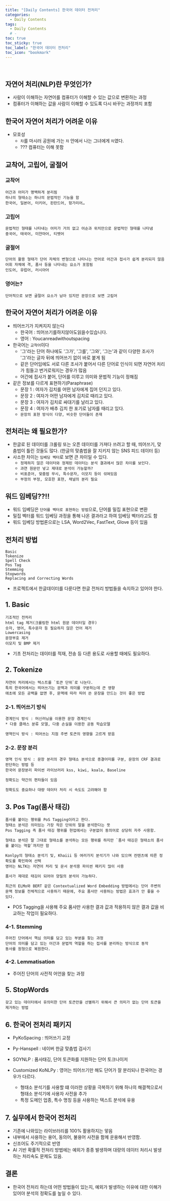 ```yaml
---
title: "[Daily Contents] 한국어 데이터 전처리"
categories:
  - Daily Contents
tags:
  - Daily Contents
  # -
toc: true
toc_sticky: true
toc_label: "한국어 데이터 전처리"
toc_icon: "bookmark"
---
```


<br>

## 자연어 처리(NLP)란 무엇인가?

- 사람이 이해하는 자연어를 컴퓨터가 이해할 수 있는 값으로 변환하는 과정
- 컴퓨터가 이해하는 값을 사람이 이해할 수 있도록 다시 바꾸는 과정까지 포함

## 한국어 자연어 처리가 어려운 이유

- 모호성
  - `차`를 마시러 공원에 가는 `차` 안에서 나는 그녀에게 `차`였다.
  - ??? 컴퓨터는 이해 못함

## 교착어, 고립어, 굴절어

### 교착어

```
어간과 어미가 명백하게 분리됨
하나의 형태소는 하나의 문법적인 기능을 함
한국어, 일본어, 터키어, 핀란드어, 헝가리어…
```

### 고립어

```
문법적인 형태를 나타내는 어미가 거의 없고 어순과 위치만으로 문법적인 형태를 나타냄
중국어, 태국어, 미얀마어, 티벳어
```

### 굴절어

```
단어의 활용 형태가 단어 자체의 변형으로 나타나는 언어로 어간과 접사가 쉽게 분리되지 않음
어휘 자체에 격, 품사 등을 나타내는 요소가 포함됨
인도어, 유럽어, 러시아어
```

### 영어는?

```
단어적으로 보면 굴절어 요소가 남아 있지만 문장으로 보면 고립어
```

## 한국어 자연어 처리가 어려운 이유

- 띄어쓰기가 지켜지지 않는다
  - 한국어 : 띄어쓰기를하지않아도읽을수있습니다.
  - 영어 : Youcanreadwithoutspacing
- 한국어는 `교착어`이다
  - '그'라는 단어 하나에도 '그가', '그를', '그와', '그는'과 같이 다양한 조사가 '그'라는 글자 뒤에 띄어쓰기 없이 바로 붙게 됨
  - 같은 단어임에도 서로 다른 조사가 붙어서 다른 단어로 인식이 되면 자연어 처리가 힘들고 번거로워지는 경우가 많음
  - 어간에 접사가 붙어, 단어를 이루고 의미와 문법적 기능이 정해짐
- 같은 정보를 다르게 표현하기(Paraphrase)
  - 문장 1 : 여자가 김치를 어떤 남자에게 집어 던지고 있다.
  - 문장 2 : 여자가 어떤 남자에게 김치로 때리고 있다.
  - 문장 3 : 여자가 김치로 싸대기를 날리고 있다.
  - 문장 4 : 여자가 배추 김치 한 포기로 남자를 때리고 있다.
  - `문장의 표현 방식이 다양, 비슷한 단어들이 존재`

## 전처리는 왜 필요한가?

- 한글로 된 데이터를 크롤링 또는 오픈 데이터를 가져다 쓰려고 할 때, 띄어쓰기, 맞춤법이 틀린 것들도 많다. (한글의 맞춤법을 잘 지키지 않는 SNS 피드 데이터 등)
- 사소한 차이는 `임베딩 벡터`로 보면 큰 차이일 수 있다.
  - `정제하지 않은 데이터와 정제된 데이터는 분석 결과에서 많은 차이를 보인다.`
  - `과연 원문만 넣고 제대로 분석이 가능할까?`
  - `비표준어, 맞춤법 무시, 특수문자, 이모지 등이 섞여있음`
  - `부정의 부정, 모호한 표현, 채널의 분리 필요`

## 워드 임베딩??!!

- 워드 임베딩은 `단어를 벡터로 표현하는 방법`으로, 단어를 밀집 표현으로 변환
- 밀집 벡터를 워드 임베딩 과정을 통해 나온 결과라고 하여 임베딩 벡터라고도 함
- 워드 임베딩 방법론으로는 LSA, Word2Vec, FastText, Glove 등이 있음

## 전처리 방법

```
Basic
Tokenize
Spell Check
Pos Tag
Stemming
Stopwords
Replacing and Correcting Words
```

- 프로젝트에서 한글데이터를 다룬다면 한글 전처리 방법들을 숙지하고 있어야 한다.

## 1. Basic

```
기조적인 전처리
html tag 제거(크롤링한 html 원문 데이터일 경우)
숫자, 영어, 특수문자 등 필요하지 않은 언어 제거
Lowercasing
문장부호 제거
이모지 및 BMP 제거
```

- 기초 전처리는 데이터를 적재, 전송 등 다른 용도로 사용할 때에도 필요하다.

## 2. Tokenize

```
자연어 처리에서는 텍스트를 `토큰 단위`로 나눈다.
특히 한국어에서는 띄어쓰기는 문맥과 의미를 구분하는데 큰 영향
애초에 모든 공백을 없앤 후, 문맥에 따라 띄어 쓴 문장을 만드는 것이 좋은 방법
```

### 2-1. 띄어쓰기 방식

```
경계인식 방식 : 머신러닝을 이용한 문장 경계인식
* 다중 클래스 분류 모델, 다중 손실을 이용한 공동 학습모델
```

```
영역인식 방식 : 띄어쓰는 지점 주변 토큰의 영향을 고르게 받음
```

### 2-2. 문장 분리

```
영역 인식 방식 : 문장 분리의 경우 형태소 분석으로 종결어미를 구분, 문장의 CRF 결과로 판단하는 방법 등
한국어 문장분리 파이썬 라이브러리 kss, kiwi, koala, Baseline
```

```
정확도는 약간의 편차들이 있음
```

```
정확도도 중요하나 대량 데이터 처리 시 속도도 고려해야 함
```

## 3. Pos Tag(품사 태깅)

```
품사를 붙이는 행위를 PoS Tagging이라고 한다.
형태소 분석은 의미있는 가장 작은 단위의 말을 분석한다는 뜻
Pos Tagging 즉 품사 태깅 행위를 현업에서는 구분없이 동의어로 상당히 자주 사용함.
```

```
형태소 분석은 말 그대로 형태소를 분석하는 모든 행위를 하지만 `품사 태깅은 형태소의 품사를 붙이는 역할`까지만 함
```

```
Konlpy의 형태소 분석기 및, Khaiii 등 여러가지 분석기가 나와 있으며 컨텐츠에 따른 정확도를 확인하여 선택
영어는 NLTK는 자연어 처리 및 문서 분석용 파이썬 패키지 많이 사용
```

```
품사가 제대로 태깅이 되어야 양질의 분석이 가능하다.
```

```
최근의 ELMo와 BERT 같은 Contextualized Word Embedding 방법에서는 단어 주변의 문맥 정보를 전체적으로 사용하기 때문에, 주요 품사만 사용하는 방법은 효과가 안 좋을 수 있다.
```

- POS Tagging을 사용해 주요 품사만 사용한 결과 값과 적용하지 않은 결과 값을 비교하는 작업이 필요하다.

### 4-1. Stemming

```
주어진 단어에서 핵심 의미를 담고 있는 부분을 찾는 과정
단어의 의미를 담고 있는 어간과 문법적 역할을 하는 접사를 분리하는 방식으로 동작
동사를 원형으로 복원한다.
```

### 4-2. Lemmatisation

- 주어진 단어의 사전적 어언을 찾는 과정

## 5. StopWords

```
갖고 있는 데이터에서 유의미한 단어 토큰만을 선별하기 위해서 큰 의미가 없는 단어 토큰을 제거하는 방법
```

## 6. 한국어 전처리 패키지

- PyKoSpacing : 띄어쓰기 교정
- Py-Hanspell : 네이버 한글 맞춤법 검사기
- SOYNLP : 품사태깅, 단어 토큰화를 지원하는 단어 토크나이저

- Customized KoNLPy : 영어는 띄어쓰기만 해도 단어가 잘 분리되나 한국어는 경우가 다르다.
  - 형태소 분석기를 사용할 떄 이러한 상황을 극복하기 위해 하나의 해결책으로서 형태소 분석기에 사용자 사전을 추가
  - 특정 도메인 업종, 특수 명칭 등을 사용하는 텍스트 분석에 유용

## 7. 실무에서 한국어 전처리

- 기존에 나와있는 라이브러리를 100% 활용하지는 앟음
- 내부에서 사용하는 용어, 동의어, 불용어 사전을 함께 운용해서 반영함.
- 신조어도 주기적으로 반영
- AI 기반 확률적 전처리 방법에는 예외가 종종 발생하며 대량의 데이터 처리시 발생하는 처리속도 문제도 있음.

## 결론

- 한국어 전처리 하는데 어떤 방법들이 있는지, 예외가 발생하는 이유에 대한 이해가 있어야 분석의 정확도를 높일 수 있다.
